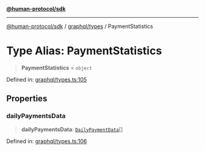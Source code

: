 [**@human-protocol/sdk**](../../../README.md)

***

[@human-protocol/sdk](../../../modules.md) / [graphql/types](../README.md) / PaymentStatistics

# Type Alias: PaymentStatistics

> **PaymentStatistics** = `object`

Defined in: [graphql/types.ts:105](https://github.com/humanprotocol/human-protocol/blob/4f9f4810c9c1a654191936e19a0b74f958029c9b/packages/sdk/typescript/human-protocol-sdk/src/graphql/types.ts#L105)

## Properties

### dailyPaymentsData

> **dailyPaymentsData**: [`DailyPaymentData`](DailyPaymentData.md)[]

Defined in: [graphql/types.ts:106](https://github.com/humanprotocol/human-protocol/blob/4f9f4810c9c1a654191936e19a0b74f958029c9b/packages/sdk/typescript/human-protocol-sdk/src/graphql/types.ts#L106)
